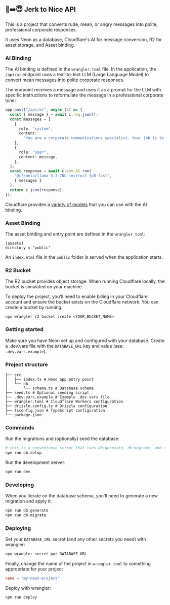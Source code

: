 ## 🤬➡️😇 Jerk to Nice API

This is a project that converts rude, mean, or angry messages into polite, professional corporate responses.

It uses Neon as a database, Cloudflare's AI for message conversion, R2 for asset storage, and Asset binding.

### AI Binding

The AI binding is defined in the `wrangler.toml` file. In the application, the `/api/ai` endpoint uses a text-to-text LLM (Large Language Model) to convert mean messages into polite corporate responses.

The endpoint receives a message and uses it as a prompt for the LLM with specific instructions to reformulate the message in a professional corporate tone:

```typescript
app.post("/api/ai", async (c) => {
  const { message } = await c.req.json();
  const messages = [
    {
      role: "system",
      content:
        "You are a corporate communications specialist. Your job is to take rude, mean, or angry messages and convert them into polite, professional corporate responses. Maintain a formal, positive tone while addressing the core concern from the original message. Keep responses concise and professional.",
    },
    {
      role: "user",
      content: message,
    },
  ];
  const response = await c.env.AI.run(
    "@cf/meta/llama-3.3-70b-instruct-fp8-fast",
    { messages }
  );
  return c.json(response);
});
```

Cloudflare provides a [variety of models](https://developers.cloudflare.com/workers-ai/models/) that you can use with the AI binding.

### Asset Binding

The asset binding and entry point are defined in the `wrangler.toml`:

```
[assets]
directory = "public"
```

An `index.html` file in the `public` folder is served when the application starts.

### R2 Bucket

The R2 bucket provides object storage. When running Cloudflare locally, the bucket is simulated on your machine.

To deploy the project, you'll need to enable billing in your Cloudflare account and ensure the bucket exists on the Cloudflare network. You can create a bucket by running:

```
npx wrangler r2 bucket create <YOUR_BUCKET_NAME>
```

### Getting started

Make sure you have Neon set up and configured with your database. Create a .dev.vars file with the `DATABASE_URL` key and value (see: `.dev.vars.example`).

### Project structure

```#
├── src
│   ├── index.ts # Hono app entry point
│   └── db
│       └── schema.ts # Database schema
├── seed.ts # Optional seeding script
├── .dev.vars.example # Example .dev.vars file
├── wrangler.toml # Cloudflare Workers configuration
├── drizzle.config.ts # Drizzle configuration
├── tsconfig.json # TypeScript configuration
└── package.json
```

### Commands

Run the migrations and (optionally) seed the database:

```sh
# this is a convenience script that runs db:generate, db:migrate, and db:seed
npm run db:setup
```

Run the development server:

```sh
npm run dev
```

### Developing

When you iterate on the database schema, you'll need to generate a new migration and apply it:

```sh
npm run db:generate
npm run db:migrate
```

### Deploying

Set your `DATABASE_URL` secret (and any other secrets you need) with wrangler:

```sh
npx wrangler secret put DATABASE_URL
```

Finally, change the name of the project in `wrangler.toml` to something appropriate for your project

```toml
name = "my-neon-project"
```

Deploy with wrangler:

```sh
npm run deploy
```
